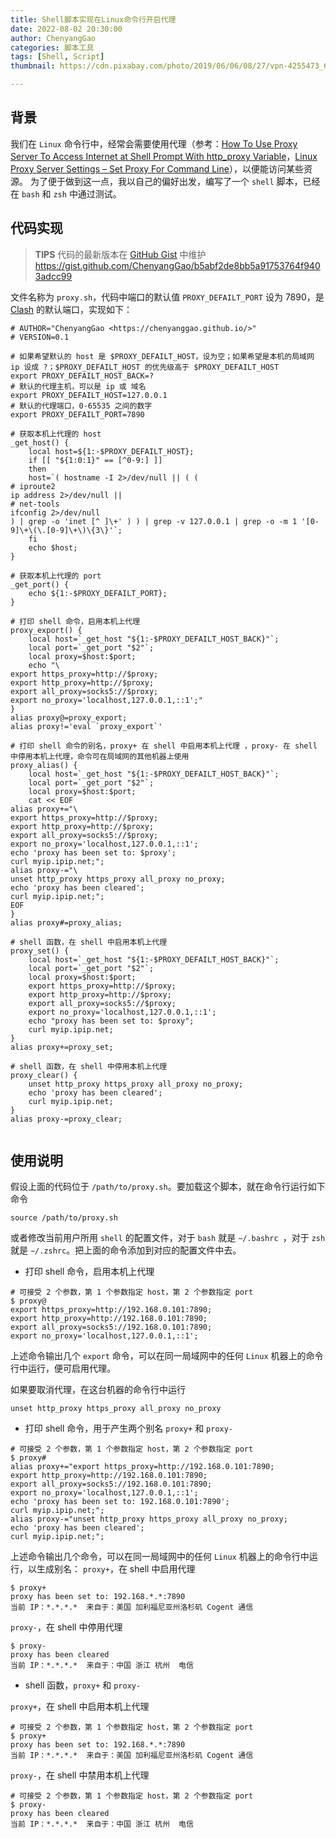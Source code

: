 ```yaml
---
title: Shell脚本实现在Linux命令行开启代理
date: 2022-08-02 20:30:00
author: ChenyangGao
categories: 脚本工具
tags: [Shell, Script]
thumbnail: https://cdn.pixabay.com/photo/2019/06/06/08/27/vpn-4255473_640.jpg

---
```


## 背景

我们在 `Linux` 命令行中，经常会需要使用代理（参考：[How To Use Proxy Server To Access Internet at Shell Prompt With http_proxy Variable](https://www.cyberciti.biz/faq/linux-unix-set-proxy-environment-variable/#:~:text=Set%20http_proxy%20shell%20variable%20on%20Linux%2FOS%20X%2FUnix%20bash,export%20http_proxy%3Dhttp%3A%2F%2Fserver-ip%3Aport%2F%20%24%20export%20http_proxy%3Dhttp%3A%2F%2F127.0.0.1%3A3128%2F%20%24%20export%20http_proxy%3Dhttp%3A%2F%2Fproxy-server.mycorp.com%3A3128%2F)，[Linux Proxy Server Settings – Set Proxy For Command Line](https://www.shellhacks.com/linux-proxy-server-settings-set-proxy-command-line/)），以便能访问某些资源。
为了便于做到这一点，我以自己的偏好出发，编写了一个 `shell` 脚本，已经在 `bash` 和 `zsh` 中通过测试。

<!--more-->

## 代码实现

> **TIPS** 代码的最新版本在 [GitHub Gist](https://gist.github.com/ChenyangGao) 中维护
> https://gist.github.com/ChenyangGao/b5abf2de8bb5a91753764f9403adcc99

文件名称为 `proxy.sh`，代码中端口的默认值 `PROXY_DEFAILT_PORT` 设为 7890，是 [Clash](https://github.com/search?q=clash) 的默认端口，实现如下：

```shell proxy.sh
# AUTHOR="ChenyangGao <https://chenyanggao.github.io/>"
# VERSION=0.1

# 如果希望默认的 host 是 $PROXY_DEFAILT_HOST，设为空；如果希望是本机的局域网 ip 设成 ?；$PROXY_DEFAILT_HOST 的优先级高于 $PROXY_DEFAILT_HOST
export PROXY_DEFAILT_HOST_BACK=?
# 默认的代理主机，可以是 ip 或 域名
export PROXY_DEFAILT_HOST=127.0.0.1
# 默认的代理端口，0-65535 之间的数字
export PROXY_DEFAILT_PORT=7890

# 获取本机上代理的 host
_get_host() {
    local host=${1:-$PROXY_DEFAILT_HOST};
    if [[ "${1:0:1}" == [^0-9:] ]]
    then
    host=`( hostname -I 2>/dev/null || ( (
# iproute2
ip address 2>/dev/null ||
# net-tools
ifconfig 2>/dev/null
) | grep -o 'inet [^ ]\+' ) ) | grep -v 127.0.0.1 | grep -o -m 1 '[0-9]\+\(\.[0-9]\+\)\{3\}'`;
    fi
    echo $host;
}

# 获取本机上代理的 port
_get_port() {
    echo ${1:-$PROXY_DEFAILT_PORT};
}

# 打印 shell 命令，启用本机上代理
proxy_export() {
    local host=`_get_host "${1:-$PROXY_DEFAILT_HOST_BACK}"`;
    local port=`_get_port "$2"`;
    local proxy=$host:$port;
    echo "\
export https_proxy=http://$proxy;
export http_proxy=http://$proxy;
export all_proxy=socks5://$proxy;
export no_proxy='localhost,127.0.0.1,::1';"
}
alias proxy@=proxy_export;
alias proxy!='eval `proxy_export`'

# 打印 shell 命令的别名，proxy+ 在 shell 中启用本机上代理 ，proxy- 在 shell 中停用本机上代理，命令可在局域网的其他机器上使用
proxy_alias() {
    local host=`_get_host "${1:-$PROXY_DEFAILT_HOST_BACK}"`;
    local port=`_get_port "$2"`;
    local proxy=$host:$port;
    cat << EOF
alias proxy+="\
export https_proxy=http://$proxy;
export http_proxy=http://$proxy;
export all_proxy=socks5://$proxy;
export no_proxy='localhost,127.0.0.1,::1';
echo 'proxy has been set to: $proxy';
curl myip.ipip.net;";
alias proxy-="\
unset http_proxy https_proxy all_proxy no_proxy;
echo 'proxy has been cleared';
curl myip.ipip.net;";
EOF
}
alias proxy#=proxy_alias;

# shell 函数，在 shell 中启用本机上代理
proxy_set() {
    local host=`_get_host "${1:-$PROXY_DEFAILT_HOST_BACK}"`;
    local port=`_get_port "$2"`;
    local proxy=$host:$port;
    export https_proxy=http://$proxy;
    export http_proxy=http://$proxy;
    export all_proxy=socks5://$proxy;
    export no_proxy='localhost,127.0.0.1,::1';
    echo "proxy has been set to: $proxy";
    curl myip.ipip.net;
}
alias proxy+=proxy_set;

# shell 函数，在 shell 中停用本机上代理
proxy_clear() {
    unset http_proxy https_proxy all_proxy no_proxy;
    echo 'proxy has been cleared';
    curl myip.ipip.net;
}
alias proxy-=proxy_clear;


```

## 使用说明

假设上面的代码位于 `/path/to/proxy.sh`。要加载这个脚本，就在命令行运行如下命令

```shell
source /path/to/proxy.sh
```

或者修改当前用户所用 `shell` 的配置文件，对于 `bash` 就是 `∼/.bashrc `，对于 `zsh` 就是 `∼/.zshrc`。把上面的命令添加到对应的配置文件中去。

- 打印 shell 命令，启用本机上代理

```shell
# 可接受 2 个参数，第 1 个参数指定 host，第 2 个参数指定 port
$ proxy@
export https_proxy=http://192.168.0.101:7890;
export http_proxy=http://192.168.0.101:7890;
export all_proxy=socks5://192.168.0.101:7890;
export no_proxy='localhost,127.0.0.1,::1';
```

上述命令输出几个 `export` 命令，可以在同一局域网中的任何 `Linux` 机器上的命令行中运行，便可启用代理。

如果要取消代理，在这台机器的命令行中运行

```shell
unset http_proxy https_proxy all_proxy no_proxy
```

- 打印 shell 命令，用于产生两个别名 `proxy+` 和 `proxy-`

```shell
# 可接受 2 个参数，第 1 个参数指定 host，第 2 个参数指定 port
$ proxy#
alias proxy+="export https_proxy=http://192.168.0.101:7890;
export http_proxy=http://192.168.0.101:7890;
export all_proxy=socks5://192.168.0.101:7890;
export no_proxy='localhost,127.0.0.1,::1';
echo 'proxy has been set to: 192.168.0.101:7890';
curl myip.ipip.net;";
alias proxy-="unset http_proxy https_proxy all_proxy no_proxy;
echo 'proxy has been cleared';
curl myip.ipip.net;";
```
上述命令输出几个命令，可以在同一局域网中的任何 `Linux` 机器上的命令行中运行，以生成别名：
`proxy+`，在 shell 中启用代理

```shell
$ proxy+
proxy has been set to: 192.168.*.*:7890
当前 IP：*.*.*.*  来自于：美国 加利福尼亚州洛杉矶 Cogent 通信
```

`proxy-`，在 shell 中停用代理

```shell
$ proxy-
proxy has been cleared
当前 IP：*.*.*.*  来自于：中国 浙江 杭州  电信
```

- shell 函数，`proxy+` 和 `proxy-`

`proxy+`，在 shell 中启用本机上代理

```shell
# 可接受 2 个参数，第 1 个参数指定 host，第 2 个参数指定 port
$ proxy+
proxy has been set to: 192.168.*.*:7890
当前 IP：*.*.*.*  来自于：美国 加利福尼亚州洛杉矶 Cogent 通信
```

`proxy-`，在 shell 中禁用本机上代理

```shell
# 可接受 2 个参数，第 1 个参数指定 host，第 2 个参数指定 port
$ proxy-
proxy has been cleared
当前 IP：*.*.*.*  来自于：中国 浙江 杭州  电信
```

